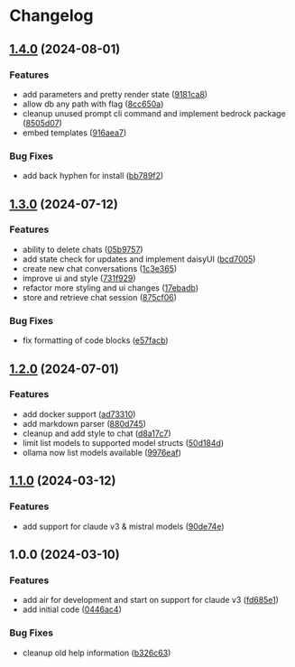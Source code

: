 # Changelog

## [1.4.0](https://github.com/So-Sahari/jenn-ai/compare/v1.3.0...v1.4.0) (2024-08-01)


### Features

* add parameters and pretty render state ([9181ca8](https://github.com/So-Sahari/jenn-ai/commit/9181ca849129c6e7409323bcf417d676a12791e3))
* allow db any path with flag ([8cc650a](https://github.com/So-Sahari/jenn-ai/commit/8cc650a895ab203d61427cbac9bb94a4d060e1ba))
* cleanup unused prompt cli command and implement bedrock package ([8505d07](https://github.com/So-Sahari/jenn-ai/commit/8505d071233801f566b01a30b02fb464c612def7))
* embed templates ([916aea7](https://github.com/So-Sahari/jenn-ai/commit/916aea7be842d38f3bd99298e39d4ad8381d78b5))


### Bug Fixes

* add back hyphen for install ([bb789f2](https://github.com/So-Sahari/jenn-ai/commit/bb789f24e9ac0676634a78c7334418790607377f))

## [1.3.0](https://github.com/So-Sahari/jenn-ai/compare/v1.2.0...v1.3.0) (2024-07-12)


### Features

* ability to delete chats ([05b9757](https://github.com/So-Sahari/jenn-ai/commit/05b9757b69d9ff5a31ef08b4cd6a27186ea52558))
* add state check for updates and implement daisyUI ([bcd7005](https://github.com/So-Sahari/jenn-ai/commit/bcd7005c38d54dfc955e13c1be12cf53d2a03fac))
* create new chat conversations ([1c3e365](https://github.com/So-Sahari/jenn-ai/commit/1c3e365151e3c43c149bf404720005ce8812844e))
* improve ui and style ([731f929](https://github.com/So-Sahari/jenn-ai/commit/731f92959708f7376258b6ae170be474f34bddc1))
* refactor more styling and ui changes ([17ebadb](https://github.com/So-Sahari/jenn-ai/commit/17ebadb941e4cbc54b588e6095971506a7db98a2))
* store and retrieve chat session ([875cf06](https://github.com/So-Sahari/jenn-ai/commit/875cf065a2df7b24cd4721547aaa93ff2e617858))


### Bug Fixes

* fix formatting of code blocks ([e57facb](https://github.com/So-Sahari/jenn-ai/commit/e57facbd48994abf0b3824c48c120dff1469b362))

## [1.2.0](https://github.com/So-Sahari/jenn-ai/compare/v1.1.0...v1.2.0) (2024-07-01)


### Features

* add docker support ([ad73310](https://github.com/So-Sahari/jenn-ai/commit/ad73310711fe0e6056291ce92f4518ce01841f91))
* add markdown parser ([880d745](https://github.com/So-Sahari/jenn-ai/commit/880d74579cba7ff4786f73e12f512abc9493c617))
* cleanup and add style to chat ([d8a17c7](https://github.com/So-Sahari/jenn-ai/commit/d8a17c7b8d8ffc2413d2666ef9f3f146d4148978))
* limit list models to supported model structs ([50d184d](https://github.com/So-Sahari/jenn-ai/commit/50d184d750b72194d05f1bafcd97cdc29e7c731c))
* ollama now list models available ([9976eaf](https://github.com/So-Sahari/jenn-ai/commit/9976eaf9983535673c9e4cf157329c8860d1ec09))

## [1.1.0](https://github.com/So-Sahari/jenn-ai/compare/v1.0.0...v1.1.0) (2024-03-12)


### Features

* add support for claude v3 & mistral models ([90de74e](https://github.com/So-Sahari/jenn-ai/commit/90de74e421e3e5007694ba82e0da3822de9ec9d1))

## 1.0.0 (2024-03-10)


### Features

* add air for development and start on support for claude v3 ([fd685e1](https://github.com/So-Sahari/jenn-ai/commit/fd685e1855945c918708f67ab3aad8b3f14cf25c))
* add initial code ([0446ac4](https://github.com/So-Sahari/jenn-ai/commit/0446ac42ed5f9c45c208b9606ba22638ad1f3221))


### Bug Fixes

* cleanup old help information ([b326c63](https://github.com/So-Sahari/jenn-ai/commit/b326c63415298a41cfc2f772d31a634c410deda6))
